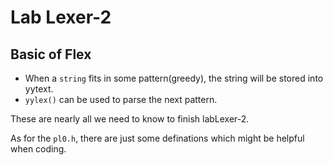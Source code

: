 # Lab Lexer-2

## Basic of Flex

- When a `string` fits in some pattern(greedy), the string will be stored into yytext.
- `yylex()` can be used to parse the next pattern.

These are nearly all we need to know to finish labLexer-2.

As for the `pl0.h`, there are just some definations which might be helpful when coding.
